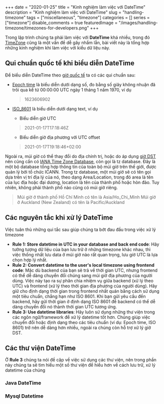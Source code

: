 +++
date = "2020-01-25"
title = "Kinh nghiệm làm việc với DateTime"
description = "Kinh nghiệm làm việc với DateTime"
slug = "handling-timezone"
tags = ["miscellaneous", "timezone"]
categories = []
series = ["timezone"]
disable_comments = true
featuredImage = "/images/handling-timezone/timezones-for-developers.png"
+++

Trong lập trình chúng ta phải làm việc với **DateTime** khá nhiều, trong đó [TimeZone](https://vuhung071290.github.io/posts/timezone/#timezone-m%c3%bai-gi%e1%bb%9d) cũng là một vấn đề dễ gây nhầm lẫn, bài viết này là tổng hợp những kinh nghiệm khi làm việc với kiểu dữ liệu này.

## Qui chuẩn quốc tế khi biểu diễn DateTime

Để biểu diễn DateTime theo [giờ quốc tế](https://vuhung071290.github.io/posts/timezone/) ta có các qui chuẩn sau:

+ [Epoch time](https://en.wikipedia.org/wiki/Unix_time) là biểu diễn dưới dạng số, đo bằng số giây không nhuận đã trôi qua kể từ 00:00:00 UTC ngày 1 tháng 1 năm 1970, ví dụ
  > 1623606902

+ [ISO_8601](https://en.wikipedia.org/wiki/ISO_8601) là biểu diễn dưới dạng text, ví dụ
  + Biểu diễn giờ UTC 
  > 2021-01-17T17:18:46Z
  + Biểu diễn giờ địa phương với UTC offset
  > 2021-01-17T19:18:46+02:00
  > 
Ngoài ra, múi giờ có thể thay đổi do địa chính trị, hoặc do áp dụng [giờ DST](https://vuhung071290.github.io/posts/timezone/#gi%e1%bb%9d-dst-daylight-saving-time) nên cũng cần có [IANA Time Zone Database](https://en.wikipedia.org/wiki/List_of_tz_database_time_zones), còn gọi là tz database.
Đây là một bộ database tổng hợp thông tin của toàn bộ múi giờ trên thế giới, được quản lý bởi tổ chức ICANN. Trong tz database, một múi giờ sẽ có tên gọi dựa trên vị trí địa lý của nó, theo dạng Area/Location, trong đó area là tên của lục địa hoặc đại dương, location là tên của thành phố hoặc hòn đảo. Tuy nhiên, không phải thành phố nào cũng có múi giờ riêng.
> Múi giờ ở thành phố Hồ Chí Minh có tên là Asia/Ho_Chi_Minh
Múi giờ ở Auckland (New Zealand) có tên là Pacific/Auckland

## Các nguyên tắc khi xử lý DateTime
Việc tuân thủ những qui tắc sau giúp chúng ta bớt đau đầu trong việc xử lý timezone
+ **Rule 1: Store datetime in UTC in your database and back end code**: Hãy tưởng tượng dữ liệu của bạn lưu trữ ở những timezone khác nhau, thì việc thống nhất lưu data ở múi giờ nào rất quan trọng, lưu giờ UTC là lựa chọn hợp lý nhất.
+ **Rule 2: Convert datetime to the user's local timezone using frontend code**:  Mặc dù backend của bạn sẽ trả về thời gian UTC, nhưng frontend có thể dễ dàng chuyển đổi chúng sang múi giờ địa phương của người dùng. Việc này tạo ra sự phân chia nhiệm vụ giữa backend (xử lý theo UTC) và frontend (xử lý theo thời gian địa phương của người dùng). Hãy giữ cho định dạng thời gian trong frontend nhất quán bằng cách sử dụng một tiêu chuẩn, chẳng hạn như ISO 8601. Khi bạn gửi yêu cầu đến backend, hãy gửi thời gian ở định dạng ISO 8601 để backend có thể dễ dàng chuyển đổi nó thành thời gian UTC tương ứng.
+ **Rule 3: Use datetime libraries**: Hãy luôn sử dụng những thư viện trong các ngôn ngữ/framework để xử lý datetime tốt hơn. Chúng giúp việc chuyển đổi hoặc định dạng theo các tiêu chuẩn (ví dụ: Epoch time, ISO 8601) trở nên dễ dàng hơn nhiều, ngoài ra chúng còn hỗ trợ xử lý giờ DST.

## Các thư viện DateTime
Ở **Rule 3** chúng ta nói đề cập về việc sử dụng các thư viện, nên trong phần này chúng ta sẽ tìm hiểu một số thư viện để hiểu hơn về cách lưu trữ, xử lý datetime của chúng
### Java DateTime
### Mysql Datetime

